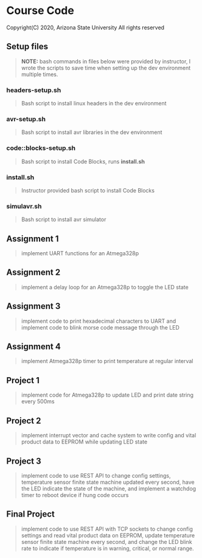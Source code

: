 # Course Code
Copyright(C) 2020, Arizona State University
All rights reserved

## Setup files
> **NOTE:** bash commands in files below were provided by instructor, I wrote the scripts to save time when setting up the dev environment multiple times.

### headers-setup.sh
> Bash script to install linux headers in the dev environment

### avr-setup.sh
> Bash script to install avr libraries in the dev environment

### code::blocks-setup.sh
> Bash script to install Code Blocks, runs **install.sh**

### install.sh
> Instructor provided bash script to install Code Blocks

### simulavr.sh
> Bash script to install avr simulator

## Assignment 1
> implement UART functions for an Atmega328p

## Assignment 2
> implement a delay loop for an Atmega328p to toggle the LED state

## Assignment 3
> implement code to print hexadecimal characters to UART and implement code to blink morse code message through the LED

## Assignment 4
> implement Atmega328p timer to print temperature at regular interval

## Project 1
> implement code for Atmega328p to update LED and print date string every 500ms

## Project 2
> implement interrupt vector and cache system to write config and vital product data to EEPROM while updating LED state

## Project 3
> implement code to use REST API to change config settings, temperature sensor finite state machine updated every second, have the LED indicate the state of the machine, and implement a watchdog timer to reboot device if hung code occurs

## Final Project
> implement code to use REST API with TCP sockets to change config settings and read vital product data on EEPROM, update temperature sensor finite state machine every second, and change the LED blink rate to indicate if temperature is in warning, critical, or normal range.
